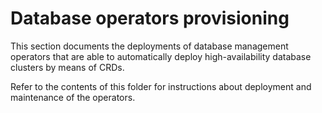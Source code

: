 # Database operators provisioning

This section documents the deployments of database management operators that are able to automatically deploy high-availability database clusters by means of CRDs.

Refer to the contents of this folder for instructions about deployment and maintenance of the operators.
